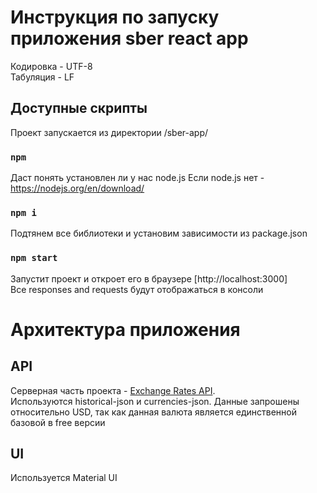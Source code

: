 # Инструкция по запуску приложения sber react app

Кодировка - UTF-8  
Табуляция - LF

## Доступные скрипты

Проект запускается из директории /sber-app/

### `npm`

Даст понять установлен ли у нас node.js
Если node.js нет - https://nodejs.org/en/download/

### `npm i`

Подтянем все библиотеки и установим зависимости из package.json

### `npm start`

Запустит проект и откроет его в браузере [http://localhost:3000]  
Все responses and requests будут отображаться в консоли


# Архитектура приложения

## API

Серверная часть проекта - [Exchange Rates API](https://openexchangerates.org/).  
Используются historical-json и currencies-json. 
Данные запрошены относительно USD, так как данная валюта является единственной базовой в free версии

## UI

Используется Material UI 
